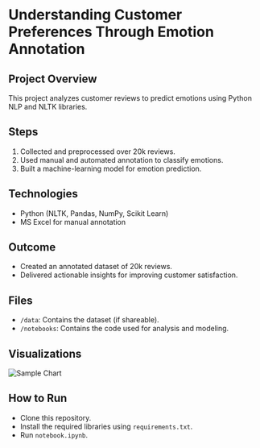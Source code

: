 # Understanding Customer Preferences Through Emotion Annotation
## Project Overview
This project analyzes customer reviews to predict emotions using Python NLP and NLTK libraries.

## Steps
1. Collected and preprocessed over 20k reviews.
2. Used manual and automated annotation to classify emotions.
3. Built a machine-learning model for emotion prediction.

## Technologies
- Python (NLTK, Pandas, NumPy, Scikit Learn)
- MS Excel for manual annotation

## Outcome
- Created an annotated dataset of 20k reviews.
- Delivered actionable insights for improving customer satisfaction.

## Files
- `/data`: Contains the dataset (if shareable).
- `/notebooks`: Contains the code used for analysis and modeling.

## Visualizations
![Sample Chart](path/to/your/chart.png)

## How to Run
- Clone this repository.
- Install the required libraries using `requirements.txt`.
- Run `notebook.ipynb`.

